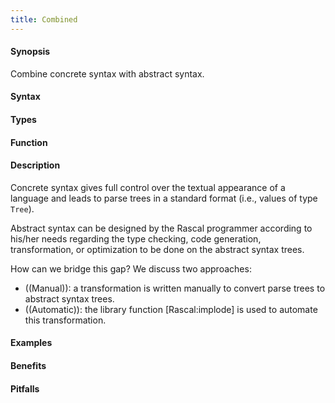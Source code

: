 ```yaml
---
title: Combined
---
```


#### Synopsis

Combine concrete syntax with abstract syntax.

#### Syntax

#### Types

#### Function

#### Description

Concrete syntax gives full control over the textual appearance of a language and leads to parse trees
in a standard format (i.e., values of type `Tree`).

Abstract syntax can be designed by the Rascal programmer according to his/her needs regarding
the type checking, code generation, transformation, or optimization to be done on the abstract syntax trees.

How can we bridge this gap? We discuss two approaches:

*  ((Manual)): a transformation is written manually to convert parse trees to abstract syntax trees.
*  ((Automatic)): the library function [Rascal:implode] is used to automate this transformation.


#### Examples

#### Benefits

#### Pitfalls

